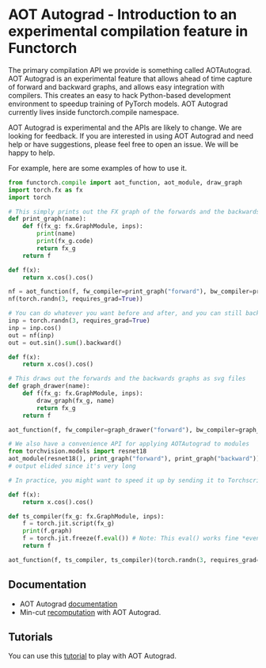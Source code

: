 # AOT Autograd - Introduction to an experimental compilation feature in Functorch

The primary compilation API we provide is something called AOTAutograd. AOT
Autograd is an experimental feature that allows ahead of time capture of forward
and backward graphs, and allows easy integration with compilers. This creates an
easy to hack Python-based development environment to speedup training of PyTorch
models. AOT Autograd currently lives inside functorch.compile namespace.

AOT Autograd is experimental and the APIs are likely to change. We are looking
for feedback. If you are interested in using AOT Autograd and need help or have
suggestions, please feel free to open an issue. We will be happy to help.

For example, here are some examples of how to use it.
```py
from functorch.compile import aot_function, aot_module, draw_graph
import torch.fx as fx
import torch

# This simply prints out the FX graph of the forwards and the backwards
def print_graph(name):
    def f(fx_g: fx.GraphModule, inps):
        print(name)
        print(fx_g.code)
        return fx_g
    return f

def f(x):
    return x.cos().cos()

nf = aot_function(f, fw_compiler=print_graph("forward"), bw_compiler=print_graph("backward"))
nf(torch.randn(3, requires_grad=True))

# You can do whatever you want before and after, and you can still backprop through the function.
inp = torch.randn(3, requires_grad=True)
inp = inp.cos()
out = nf(inp)
out = out.sin().sum().backward()

def f(x):
    return x.cos().cos()

# This draws out the forwards and the backwards graphs as svg files
def graph_drawer(name):
    def f(fx_g: fx.GraphModule, inps):
        draw_graph(fx_g, name)
        return fx_g
    return f

aot_function(f, fw_compiler=graph_drawer("forward"), bw_compiler=graph_drawer("backward"))(torch.randn(3, requires_grad=True))

# We also have a convenience API for applying AOTAutograd to modules
from torchvision.models import resnet18
aot_module(resnet18(), print_graph("forward"), print_graph("backward"))(torch.randn(1,3,200,200))
# output elided since it's very long

# In practice, you might want to speed it up by sending it to Torchscript. You might also lower it to Torchscript before passing it to another compiler

def f(x):
    return x.cos().cos()

def ts_compiler(fx_g: fx.GraphModule, inps):
    f = torch.jit.script(fx_g)
    print(f.graph)
    f = torch.jit.freeze(f.eval()) # Note: This eval() works fine *even* though we're using this for training
    return f

aot_function(f, ts_compiler, ts_compiler)(torch.randn(3, requires_grad=True))
```

## Documentation
* AOT Autograd [documentation](https://pytorch.org/functorch/nightly/)
* Min-cut [recomputation](https://dev-discuss.pytorch.org/t/min-cut-optimal-recomputation-i-e-activation-checkpointing-with-aotautograd/467) with AOT Autograd.

## Tutorials
You can use this [tutorial](https://pytorch.org/functorch/nightly/notebooks/aot_autograd_optimizations.html) to play with AOT Autograd.
